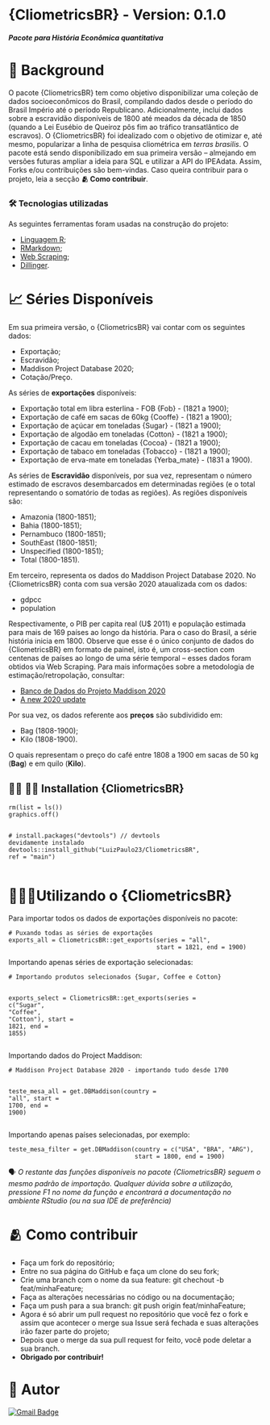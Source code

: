 <h1 class="code-line" data-line-start=0 data-line-end=1 ><a id="CliometricsBR__Version_010_0"></a>{CliometricsBR} - Version: 0.1.0</h1>
<h5 class="code-line" data-line-start=1 data-line-end=2 ><a id="Pacote_para_Histria_Econmica_quantitativa_1"></a>Pacote para História Econômica quantitativa</h5>
<h1 class="code-line" data-line-start=3 data-line-end=4 ><a id="_Background_3"></a>📍 Background</h1>
<p class="has-line-data" data-line-start="4" data-line-end="5">O pacote {CliometricsBR} tem como objetivo disponibilizar uma coleção de dados socioeconômicos do Brasil, compilando dados desde o período do Brasil Império até o período Republicano. Adicionalmente, inclui dados sobre a escravidão disponíveis de 1800 até meados da década de 1850 (quando a Lei Eusébio de Queiroz pôs fim ao tráfico transatlântico de escravos).  O {CliometricsBR} foi idealizado com o objetivo de otimizar e, até mesmo, popularizar a linha de pesquisa cliométrica em <em>terras brasilis</em>. O pacote está sendo disponibilizado em sua primeira versão –  almejando em versões futuras ampliar a ideia para SQL e utilizar a API do IPEAdata. Assim, Forks e/ou contribuições são bem-vindas. Caso queira contribuir para o projeto, leia a secção <strong>🫂 Como contribuir</strong>.</p>
<h3 class="code-line" data-line-start=6 data-line-end=7 ><a id="_Tecnologias_utilizadas_6"></a>🛠 Tecnologias utilizadas</h3>
<p class="has-line-data" data-line-start="8" data-line-end="9">As seguintes ferramentas foram usadas na construção do projeto:</p>
<ul>
<li class="has-line-data" data-line-start="10" data-line-end="11"><a href="https://cran.r-project.org/">Linguagem R</a>;</li>
<li class="has-line-data" data-line-start="11" data-line-end="12"><a href="https://rmarkdown.rstudio.com/">RMarkdown</a>;</li>
<li class="has-line-data" data-line-start="12" data-line-end="13"><a href="https://en.wikipedia.org/wiki/Web_scraping">Web Scraping</a>;</li>
<li class="has-line-data" data-line-start="13" data-line-end="15"><a href="https://dillinger.io/">Dillinger</a>.</li>
</ul>
<h1 class="code-line" data-line-start=15 data-line-end=16 ><a id="_Sries_Disponveis_15"></a>📈 Séries Disponíveis</h1>
<p class="has-line-data" data-line-start="17" data-line-end="18">Em sua primeira versão, o {CliometricsBR} vai contar com os seguintes dados:</p>
<ul>
<li class="has-line-data" data-line-start="19" data-line-end="20">Exportação;</li>
<li class="has-line-data" data-line-start="20" data-line-end="21">Escravidão;</li>
<li class="has-line-data" data-line-start="21" data-line-end="22">Maddison Project Database 2020;</li>
<li class="has-line-data" data-line-start="22" data-line-end="24">Cotação/Preço.</li>
</ul>
<p class="has-line-data" data-line-start="24" data-line-end="25">As séries de <strong>exportações</strong> disponíveis:</p>
<ul>
<li class="has-line-data" data-line-start="26" data-line-end="27">Exportação total em libra esterlina - FOB {Fob} - (1821 a 1900);</li>
<li class="has-line-data" data-line-start="27" data-line-end="28">Exportação de café em sacas de 60kg {Cooffe} - (1821 a 1900);</li>
<li class="has-line-data" data-line-start="28" data-line-end="29">Exportação de açúcar em toneladas {Sugar} - (1821 a 1900);</li>
<li class="has-line-data" data-line-start="29" data-line-end="30">Exportação de algodão em toneladas {Cotton} - (1821 a 1900);</li>
<li class="has-line-data" data-line-start="30" data-line-end="31">Exportação de cacau em toneladas {Cocoa} - (1821 a 1900);</li>
<li class="has-line-data" data-line-start="31" data-line-end="32">Exportação de tabaco em toneladas {Tobacco} - (1821 a 1900);</li>
<li class="has-line-data" data-line-start="32" data-line-end="34">Exportação de erva-mate em toneladas {Yerba_mate} - (1831 a 1900).</li>
</ul>
<p class="has-line-data" data-line-start="34" data-line-end="35">As séries de <strong>Escravidão</strong> disponíveis, por sua vez, representam o número estimado de escravos desembarcados em determinadas regiões (e o total representando o somatório de todas as regiões). As regiões disponíveis são:</p>
<ul>
<li class="has-line-data" data-line-start="36" data-line-end="37">Amazonia (1800-1851);</li>
<li class="has-line-data" data-line-start="37" data-line-end="38">Bahia (1800-1851);</li>
<li class="has-line-data" data-line-start="38" data-line-end="39">Pernambuco (1800-1851);</li>
<li class="has-line-data" data-line-start="39" data-line-end="40">SouthEast (1800-1851);</li>
<li class="has-line-data" data-line-start="40" data-line-end="41">Unspecified (1800-1851);</li>
<li class="has-line-data" data-line-start="41" data-line-end="43">Total (1800-1851).</li>
</ul>
<p class="has-line-data" data-line-start="43" data-line-end="44">Em terceiro, representa os dados do Maddison Project Database 2020. No {CliometricsBR} conta com sua versão 2020 ataualizada com os dados:</p>
<ul>
<li class="has-line-data" data-line-start="45" data-line-end="46">gdpcc</li>
<li class="has-line-data" data-line-start="46" data-line-end="48">population</li>
</ul>
<p class="has-line-data" data-line-start="48" data-line-end="49">Respectivamente, o PIB per capita real (U$ 2011) e população estimada para mais de 169 países ao longo da história. Para o caso do Brasil, a série história inicia em 1800. Observe que esse é o único conjunto de dados do {CliometricsBR} em formato de painel, isto é, um cross-section com centenas de países ao longo de uma série temporal – esses dados foram obtidos via Web Scraping. Para mais informações sobre a metodologia de estimação/retropolação, consultar:</p>
<ul>
<li class="has-line-data" data-line-start="50" data-line-end="51"><a href="https://www.rug.nl/ggdc/historicaldevelopment/maddison/releases/maddison-project-database-2020">Banco de Dados do Projeto Maddison 2020</a></li>
<li class="has-line-data" data-line-start="51" data-line-end="53"><a href="https://www.rug.nl/ggdc/historicaldevelopment/maddison/publications/wp15.pdf">A new 2020 update</a></li>
</ul>
<p class="has-line-data" data-line-start="53" data-line-end="54">Por sua vez, os dados referente aos <strong>preços</strong> são subdividido em:</p>
<ul>
<li class="has-line-data" data-line-start="55" data-line-end="56">Bag (1808-1900);</li>
<li class="has-line-data" data-line-start="56" data-line-end="58">Kilo (1808-1900).</li>
</ul>
<p class="has-line-data" data-line-start="58" data-line-end="59">O quais representam o preço do café entre 1808 a 1900 em sacas de 50 kg (<strong>Bag</strong>) e em quilo (<strong>Kilo</strong>).</p>
<h2 class="code-line" data-line-start=60 data-line-end=61 ><a id="__Installation_CliometricsBR_60"></a>👩‍💻 🧑‍💻 Installation {CliometricsBR}</h2>
<pre><code class="has-line-data" data-line-start="63" data-line-end="69" class="language-sh">rm(list = ls())
graphics.off()

<span class="hljs-comment"># install.packages("devtools") // devtools devidamente instalado </span>
devtools::install_github(<span class="hljs-string">"LuizPaulo23/CliometricsBR"</span>, ref = <span class="hljs-string">"main"</span>)
</code></pre>
<h1 class="code-line" data-line-start=70 data-line-end=71 ><a id="Utilizando_o_CliometricsBR_70"></a>🏄🏽‍♀️Utilizando o {CliometricsBR}</h1>
<p class="has-line-data" data-line-start="72" data-line-end="73">Para importar todos os dados de exportações disponíveis no pacote:</p>
<pre><code class="has-line-data" data-line-start="76" data-line-end="80" class="language-sh"><span class="hljs-comment"># Puxando todas as séries de exportações </span>
exports_all = CliometricsBR::get_exports(series = <span class="hljs-string">"all"</span>, 
                                         start = <span class="hljs-number">1821</span>, end = <span class="hljs-number">1900</span>) 
</code></pre>
<p class="has-line-data" data-line-start="81" data-line-end="82">Importando apenas séries de exportação selecionadas:</p>
<pre><code class="has-line-data" data-line-start="84" data-line-end="89" class="language-sh"><span class="hljs-comment"># Importando produtos selecionados {Sugar, Coffee e Cotton}  </span>

exports_select = CliometricsBR::get_exports(series = c(<span class="hljs-string">"Sugar"</span>, 
<span class="hljs-string">"Coffee"</span>, <span class="hljs-string">"Cotton"</span>),  start = <span class="hljs-number">1821</span>,  end = <span class="hljs-number">1855</span>) 
</code></pre>
<p class="has-line-data" data-line-start="90" data-line-end="91">Importando dados do Project Maddison:</p>
<pre><code class="has-line-data" data-line-start="93" data-line-end="98" class="language-sh"><span class="hljs-comment"># Maddison Project Database 2020 - importando tudo desde 1700</span>

teste_mesa_all = get.DBMaddison(country = <span class="hljs-string">"all"</span>,
                                start = <span class="hljs-number">1700</span>, end = <span class="hljs-number">1900</span>)
</code></pre>
<p class="has-line-data" data-line-start="99" data-line-end="100">Importando apenas países selecionadas, por exemplo:</p>
<pre><code class="has-line-data" data-line-start="102" data-line-end="105" class="language-sh">teste_mesa_filter = get.DBMaddison(country = c(<span class="hljs-string">"USA"</span>, <span class="hljs-string">"BRA"</span>, <span class="hljs-string">"ARG"</span>),
                                   start = <span class="hljs-number">1800</span>, end = <span class="hljs-number">1900</span>)
</code></pre>
<p class="has-line-data" data-line-start="106" data-line-end="107">🗣 <em>O restante das funções disponíveis no pacote {CliometricsBR} seguem o mesmo padrão de importação. Qualquer dúvida sobre a utilização, pressione F1 no nome da função e encontrará a documentação no ambiente RStudio (ou na sua IDE de preferência)</em></p>
<h1 class="code-line" data-line-start=108 data-line-end=109 ><a id="_Como_contribuir_108"></a>🫂 Como contribuir</h1>
<ul>
<li class="has-line-data" data-line-start="110" data-line-end="111">Faça um fork do repositório;</li>
<li class="has-line-data" data-line-start="111" data-line-end="112">Entre no sua página do GitHub e faça um clone do seu fork;</li>
<li class="has-line-data" data-line-start="112" data-line-end="113">Crie uma branch com o nome da sua feature: git chechout -b feat/minhaFeature;</li>
<li class="has-line-data" data-line-start="113" data-line-end="114">Faça as alterações necessárias no código ou na documentação;</li>
<li class="has-line-data" data-line-start="114" data-line-end="115">Faça um push para a sua branch: git push origin feat/minhaFeature;</li>
<li class="has-line-data" data-line-start="115" data-line-end="116">Agora é só abrir um pull request no repositório que você fez o fork e assim que acontecer o merge sua Issue será fechada e suas alterações irão fazer parte do projeto;</li>
<li class="has-line-data" data-line-start="116" data-line-end="117">Depois que o merge da sua pull request for feito, você pode deletar a sua branch.</li>
<li class="has-line-data" data-line-start="117" data-line-end="118"><strong>Obrigado por contribuir!</strong></li>
</ul>
<h1 class="code-line" data-line-start=120 data-line-end=121 ><a id="_Autor_120"></a>🤠 Autor</h1>
<p class="has-line-data" data-line-start="122" data-line-end="123"><a href="mailto:luizpauloueg@gmail.com"><img src="https://img.shields.io/badge/-luizpauloueg@gmail.com.com-c14438?style=flat-square&amp;logo=Gmail&amp;logoColor=white&amp;link=mailto:tgmarinho@gmail.com" alt="Gmail Badge"></a></p>
